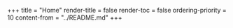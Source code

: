 +++
title = "Home"
render-title = false
render-toc = false
ordering-priority = 10
content-from = "../README.md"
+++
